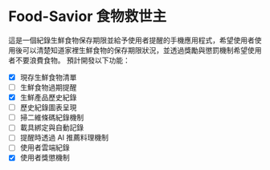 # Food-Savior 食物救世主

這是一個紀錄生鮮食物保存期限並給予使用者提醒的手機應用程式，希望使用者使用後可以清楚知道家裡生鮮食物的保存期限狀況，並透過獎勵與懲罰機制希望使用者不要浪費食物。
預計開發以下功能：

- [x] 現存生鮮食物清單
- [ ] 生鮮食物過期提醒
- [x] 生鮮產品歷史紀錄
- [ ] 歷史紀錄圖表呈現
- [ ] 掃二維條碼紀錄機制
- [ ] 載具綁定與自動記錄
- [ ] 提醒時透過 AI 推薦料理機制
- [ ] 使用者雲端紀錄
- [x] 使用者獎懲機制
